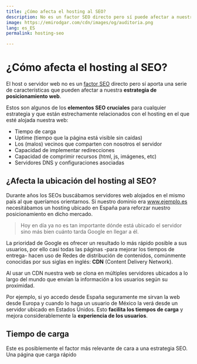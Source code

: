```yaml
---
title: ¿Cómo afecta el hosting al SEO?
description: No es un factor SEO directo pero sí puede afectar a nuestra estrategia de posicionamiento web
image: https://emirodgar.com/cdn/images/og/auditoria.png
lang: es_ES
permalink: hosting-seo

---
```


# ¿Cómo afecta el hosting al SEO?

El host o servidor web no es un  [factor SEO](https://emirodgar.com/factores-seo) directo pero sí aporta una serie de características que pueden afectar a nuestra **estrategia de posicionamiento web**.

Estos son algunos de los **elementos SEO cruciales** para cualquier estrategia y que están estrechamente relacionados con el hosting en el que esté alojada nuestra web:

-   Tiempo de carga
-   Uptime (tiempo que la página está visible sin caídas)
-   Los (malos) vecinos que comparten con nosotros el servidor
-   Capacidad de implementar redirecciones
-   Capacidad de comprimir recursos (html, js, imágenes, etc)
-   Servidores DNS y configuraciones asociadas

## ¿Afecta la ubicación del hosting al SEO?

Durante años los SEOs buscábamos servidores web alojados en el mismo país al que queríamos orientarnos. Si nuestro dominio era www.ejemplo.es necesitábamos un hosting ubicado en España para reforzar nuestro posicionamiento en dicho mercado.

> Hoy en día ya no es tan importante dónde está ubicado el servidor sino más bien cuánto tarda Google en llegar a él.

La prioridad de Google es ofrecer un resultado lo más rápido posible a sus usuarios, por ello casi todas las páginas -para mejorar los tiempos de entrega- hacen uso de Redes de distribución de contenidos, comúnmente conocidas por sus siglas en inglés:  **CDN** (Content Delivery Network).

Al usar un CDN nuestra web se clona en múltiples servidores ubicados a lo largo del mundo que envían la información a los usuarios según su proximidad. 

Por ejemplo, si yo accedo desde España seguramente me sirvan la web desde Europa y cuando lo haga un usuario de México la verá desde un servidor ubicado en Estados Unidos. Esto **facilita los tiempos de carga** y mejora considerablemente la **experiencia de los usuarios**.

## Tiempo de carga

Este es posiblemente el factor más relevante de cara a una estrategia SEO. Una página que carga rápido

<!--stackedit_data:
eyJoaXN0b3J5IjpbMTA0NzYxNDMzNl19
-->